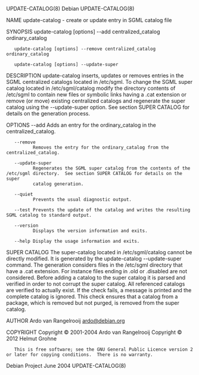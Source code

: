 UPDATE-CATALOG(8)                                                     Debian                                                     UPDATE-CATALOG(8)

NAME
       update-catalog - create or update entry in SGML catalog file

SYNOPSIS
       update-catalog [options] --add centralized_catalog ordinary_catalog

       update-catalog [options] --remove centralized_catalog ordinary_catalog

       update-catalog [options] --update-super

DESCRIPTION
       update-catalog inserts, updates or removes entries in the SGML centralized catalogs located in /etc/sgml.  To change the SGML super catalog
       located in /etc/sgml/catalog modify the directory contents of /etc/sgml to contain new files or symbolic links having a .cat  extension  or
       remove (or move) existing centralized catalogs and regenerate the super catalog using the --update-super option.  See section SUPER CATALOG
       for details on the generation process.

OPTIONS
       --add  Adds an entry for the ordinary_catalog in the centralized_catalog.

       --remove
              Removes the entry for the ordinary_catalog from the centralized_catalog.

       --update-super
              Regenerates the SGML super catalog from the contents of the /etc/sgml directory.  See section SUPER CATALOG for details on the super
              catalog generation.

       --quiet
              Prevents the usual diagnostic output.

       --test Prevents the update of the catalog and writes the resulting SGML catalog to standard output.

       --version
              Displays the version information and exits.

       --help Display the usage information and exits.

SUPER CATALOG
       The  super-catalog located in /etc/sgml/catalog cannot be directly modified.  It is generated by the update-catalog --update-super command.
       The generation considers files in the /etc/sgml directory that have a .cat extension.  For instance files ending in .old or  .disabled  are
       not  considered.   Before  adding  a catalog to the super catalog it is parsed and verified in order to not corrupt the super catalog.  All
       referenced catalogs are verified to actually exist.  If the check fails, a message is printed and the complete catalog  is  ignored.   This
       check ensures that a catalog from a package, which is removed but not purged, is removed from the super catalog.

AUTHOR
       Ardo van Rangelrooij <ardo@debian.org>

COPYRIGHT
       Copyright © 2001-2004 Ardo van Rangelrooij Copyright © 2012 Helmut Grohne

       This is free software; see the GNU General Public Licence version 2 or later for copying conditions.  There is no warranty.

Debian Project                                                       June 2004                                                   UPDATE-CATALOG(8)
